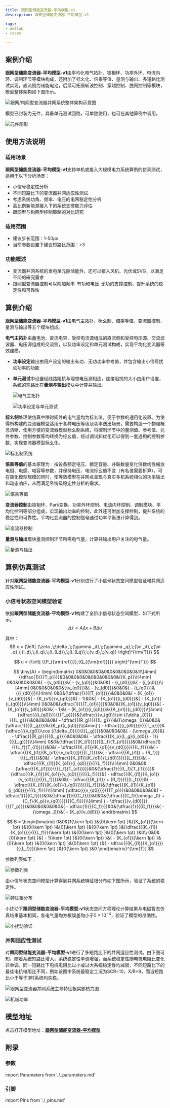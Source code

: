 ```yaml
---
title: 跟网型储能变流器-平均模型-v1
description: 跟网型储能变流器-平均模型-v1

tags:
- emtlab
- cases

---
```


## 案例介绍

**跟网型储能变流器-平均模型-v1**由平均化电气拓扑、锁相环、功率外环、电流内环、调制环节等模块构成，还附加了标幺化、倍乘等值、量测与输出、多短路比测试实现，直流侧为储能电池，后续可拓展斩波控制、穿越控制、脱网控制等模块，模型整体架构如下图所示。  

  ![跟网/构网型变流器并网系统整体架构示意图](./pcs_gfl_acad-dps-lqp-overall-structure.png "跟网/构网型变流器并网系统整体架构示意图")  

模型已封装为元件，具备单元测试回路，可单独使用，也可在其他算例中调用。  

  ![元件图形](./pcs_gfl_acad-dps-lqp-graphic.png "元件图形")  

## 使用方法说明

### 适用场景

**跟网型储能变流器-平均模型-v1**支持单机或接入大规模电力系统算例的仿真测试，适用于以下分析场景：
   + 小信号稳定性分析
   + 不同短路比下的变流器并网适应性测试
   + 考虑系统功角、频率、电压的电网稳定性分析
   + 高比例新能源接入下的系统支撑能力评估
   + 跟网型与构网型控制策略的对比研究  

### 适用范围  
   + 建议步长范围：1-50μs  
   + 当前参数设置下建议短路比范围：>3  

### 功能概述

   + 变流器并网系统的发电单元除储能外，还可以接入风机、光伏或SVG，以满足不同的研究需求
   + 跟网型变流器控制可以附加频率-有功和电压-无功的支撑控制，提升系统的稳定性和可靠性


## 算例介绍

**跟网型储能变流器-平均模型-v1**由电气主拓扑、标幺制、倍乘等值、变流器控制、量测与输出等五个模块组成。

**电气主拓扑**由蓄电池、直流电容、受控电流源组成的直流侧和受控电压源、交流滤波器、电压源组成的交流侧，以及功率设定和单元测试构成，实现平均化变流器等效建模。  
+ **功率设定**输出由用户设定的输出有功、无功功率参考值，并包含输出小信号扰动功率的功能  
+ **单元测试**中设置经线路阻抗与理想电压源相连，连接阻抗的大小由用户设置，系统的短路比在**量测与输出**模块中计算并输出。  

  ![电气主拓扑](./pcs_gfl_acad-dps-lqp-main.png "电气主拓扑")  

  ![功率设定与单元测试](./pcs_gfl_acad-dps-lqp-main2.png "功率设定与单元测试")  

**标幺制**处理使仿真中除时间外的电气量均为标幺值，便于参数的通用化设置。为使得所构建的变流器模型适用于各种电压等级及功率送出场景，需要构造一个物理概念清晰、使用方便的变流器模型标幺制系统，将控制环节中的量测值、参考值、元件参数、控制参数等均转换为标幺值，经过调试和优化可以得到一套通用的控制参数，实现变流器模型标幺化。

  ![标幺制系统](./pcs_gfl_acad-dps-lqp-pu.png "标幺制系统")

**倍乘等值**的基本原理为：按设备额定电压、额定容量、并联数量变化倍数线性缩放电阻、电感、电容等参数，并保持电压、电流标幺值不变（有名值需要折算），可在简化模型规模的同时，使等效模型在并网点呈现与真实多机系统相似的功率输出和动态响应，从而满足系统级稳定性分析的需求。

  ![倍乘等值](./pcs_gfl_acad-dps-lqp-multi.png "倍乘等值")

**变流器控制**由锁相环、Park变换、功率外环控制、电流内环控制、调制模块、平均化控制等部分组成，实现输出功率的控制，此外还可附加支撑控制，提升系统的稳定性和可靠性。平均化变流器的控制信号通过功率平衡法计算得到。

  ![变流器控制](./pcs_gfl_acad-dps-lqp-vsc.png "变流器控制")

**量测与输出**模块量测控制环节所需电气量，计算并输出用户关注的电气量。

  ![量测与输出](./pcs_gfl_acad-dps-lqp-output.png "量测与输出")
  
## 算例仿真测试

针对**跟网型储能变流器-平均模型-v1**分别进行了小信号状态空间模型验证和并网适应性测试。

### 小信号状态空间模型验证
依据**跟网型储能变流器-平均模型-v1**构建了全阶小信号状态空间模型，如下式所示。
$$
\Delta \dot x = A\Delta x + B\Delta u
$$

其中：
$$
x = {\left[ {\zeta ,\;\delta ,\;{\gamma _d},\;{\gamma _q},\;{\xi _d},\;{\xi _q},\;{i_d},\;{i_q},\;{i_{Ld}},\;{i_{Lq}},\;{v_d},\;{v_q}} \right]^{\rm{T}}}
$$

$$
u = {\left[ {{P_{{\rm{ref}}}},{Q_{{\rm{ref}}}}} \right]^{\rm{T}}}
$$

$$
\tiny{A} = \begin{bmatrix}
0&0&0&0&0&0&0&0&0&0&0&1\\[4mm]
{\dfrac{1}{{{T_p}}}}&0&0&0&0&0&0&0&0&0&0&{{K_p}}\\[4mm]
0&0&0&0&0&0&{ - {v_{d0}}}&{ - {v_{q0}}}&0&0&{ - {i_{d0}}}&{ - {i_{q0}}}\\[4mm]
0&0&0&0&0&0&{{v_{q0}}}&{ - {v_{d0}}}&0&0&{ - {i_{q0}}}&{{i_{d0}}}\\[4mm]
0&0&{\dfrac{1}{{{T_{o1}}}}}&0&0&0&{ - {K_{o1}}{v_{d0}}}&{ - {K_{o1}}{v_{q0}}}&{ - 1}&0&{ - {K_{o1}}{i_{d0}}}&{ - {K_{o1}}{i_{q0}}}\\[4mm]
0&0&0&{\dfrac{1}{{{T_{o1}}}}}&0&0&{{K_{o1}}{v_{q0}}}&{ - {K_{o1}}{v_{d0}}}&0&{ - 1}&{ - {K_{o1}}{i_{q0}}}&{{K_{o1}}{i_{d0}}}\\[4mm]
{\dfrac{{{i_{q0}}}}{{{T_p}}}}&{\dfrac{{{v_{g0}}\sin ({\delta _0})}}{{{L_g}}}}&0&0&0&0&{ - \dfrac{{{R_g}}}{{{L_g}}}}&{{\omega _0}}&0&0&{\dfrac{1}{{{L_g}}}}&{{K_p}{i_{q0}}}\\[4mm]
{ - \dfrac{{{i_{d0}}}}{{{T_p}}}}&{\dfrac{{{v_{g0}}\cos ({\delta _0})}}{{{L_g}}}}&0&0&0&0&{ - {\omega _0}}&{ - \dfrac{{{R_g}}}{{{L_g}}}}&0&0&0&{ - \dfrac{{{K_p}{L_g}{i_{d0}} - 1}}{{{L_g}}}}\\[4mm]
0&0&{\dfrac{{{K_{i1}}}}{{{L_f}{T_{o1}}}}}&0&{\dfrac{1}{{{L_f}{T_{i1}}}}}&0&{ - \dfrac{{{K_{i1}}{K_{o1}}{v_{d0}}}}{{{L_f}}}}&{ - \dfrac{{{K_{i1}}{K_{o1}}{v_{q0}}}}{{{L_f}}}}&{ - \dfrac{{{K_{i1}} + {R_f}}}{{{L_f}}}}&0&{ - \dfrac{{{K_{i1}}{K_{o1}}{i_{d0}}}}{{{L_f}}}}&{ - \dfrac{{{K_{i1}}{K_{o1}}{i_{q0}}}}{{{L_f}}}}\\[4mm]
0&0&0&{\dfrac{{{K_{i1}}}}{{{L_f}{T_{o1}}}}}&0&{\dfrac{1}{{{L_f}{T_{i1}}}}}&{\dfrac{{{K_{i1}}{K_{o1}}{v_{q0}}}}{{{L_f}}}}&{ - \dfrac{{{K_{i1}}{K_{o1}}{v_{d0}}}}{{{L_f}}}}&0&{ - \dfrac{{{K_{i1}} + {R_f}}}{{{L_f}}}}&{ - \dfrac{{{K_{i1}}{K_{o1}}{i_{q0}}}}{{{L_f}}}}&{\dfrac{{{K_{i1}}{K_{o1}}{i_{d0}}}}{{{L_f}}}}\\[4mm]
{\dfrac{{{v_{q0}}}}{{{T_p}}}}&0&0&0&0&0&{ - \dfrac{1}{{{C_f}}}}&0&{\dfrac{1}{{{C_f}}}}&0&0&{\dfrac{{{C_f}{\omega _0} + {C_f}{K_p}{v_{q0}}}}{{{C_f}}}}\\[4mm]
{ - \dfrac{{{v_{d0}}}}{{{T_p}}}}&0&0&0&0&0&0&{ - \dfrac{1}{{{C_f}}}}&0&{\dfrac{1}{{{C_f}}}}&{ - {\omega _0}}&{ - {K_p}{v_{d0}}}
\end{bmatrix}
$$

$$
B = \begin{bmatrix}
0&0&{1{\kern 1pt} }&{0{\kern 1pt} }&{{K_{o1}}{\kern 1pt} }&{0{\kern 1pt} }&{0{\kern 1pt} }&{0{\kern 1pt} }&{\dfrac{{{K_{i1}}{K_{o1}}}}{{{L_f}}}{\kern 1pt} }&{0{\kern 1pt} }&{0{\kern 1pt} }&0\\
0&0&{0{\kern 1pt} }&{ - 1{\kern 1pt} }&{0{\kern 1pt} }&{ - {K_{o1}}{\kern 1pt} }&{0{\kern 1pt} }&{0{\kern 1pt} }&{0{\kern 1pt} }&{ - \dfrac{{{K_{i1}}{K_{o1}}}}{{{L_f}}}{\kern 1pt} }&{0{\kern 1pt} }&0
\end{bmatrix}^{\rm{T}}
$$

参数列表如下：

  ![参数列表](./pcs_gfl_acad-dps-lqp-parameter.png "参数列表")

由小信号状态空间模型计算得到并网系统特征根分布如下图所示，验证了系统的稳定性。

  ![特征根分布](./pcs_gfl_acad-dps-lqp-characteristic.png "特征根分布")

小扰动下**跟网型储能变流器-平均模型-v1**状态空间方程理论计算结果与电磁暂态仿真结果基本相同，各电气量均方根误差均小于$5×10^{-4}$，验证了模型的准确性。 

  ![小扰动验证](./pcs_gfl_acad-dps-lqp-small.png "小扰动验证")

### 并网适应性测试

对**跟网型储能变流器-平均模型-v1**进行了多短路比下的并网适应性测试。由下图可知，随着系统短路比增大，系统稳定性单调增强，而系统稳定性随电抗电阻比变化非单调，同一短路比下电抗电阻比过小或过大系统稳定性均减弱，不同短路比下的最佳电抗电阻比不同，例如该图中系统最稳定工况为SCR=10，X/R=9，而当短路比小于等于3时系统均失稳。

  ![跟网型变流器并网系统主导特征根实部热力图](./pcs_gfl_acad-dps-lqp-heat.png "跟网型变流器并网系统主导特征根实部热力图")

  ![机端功率](./pcs_gfl_acad-dps-lqp-power.png "机端功率")



## 模型地址
点击打开模型地址：[**跟网型储能变流器-平均模型**](https://cloudpss.net/model/open-cloudpss/PCS_GFL-acad_DPS_lqp-v1a1)  


## 附录

### 参数

import Parameters from './_parameters.md'

<Parameters/>

### 引脚

import Pins from './_pins.md'

<Pins/>